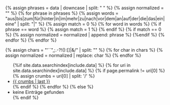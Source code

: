 {% assign phrases = data | downcase | split: " " %}
{% assign normalized = "" %}
{% for phrase in phrases %}
    {% assign words = "aus|bis|zum|für|hinter|in|im|mehr|zu|nach|vor|dem|an|auf|der|die|das|ein|eine" | split: "|" %}
    {% assign match = 0 %}
    {% for word in words %}
        {% if phrase == word %}
            {% assign match = 1 %}
        {% endif %} 
        {% if match == 0 %}
            {% assign normalized =  normalized | append: phrase %}
        {%endif %}
    {% endfor %}
{% endfor %}


{% assign chars = "'`´\",;.-?!():[]|&/" | split: "" %}
{% for char in chars %}
  {% assign normalized = normalized | replace: char %}
{% endfor %}


<ul>
{%if site.data.searchindex[include.data] %}
    {% for uri in site.data.searchindex[include.data] %}
        {% if page.permalink != uri[0] %}
            {% assign crumbs = uri[0] | split: '/' %}
            <li><a href="{{ uri[0] }}">{{ crumbs | last }}</a></li>
        {% endif %}
    {% endfor %}
{% else %}
    <li>keine Einträge gefunden</li>
{% endif %}
</ul>

